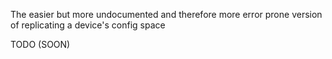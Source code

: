 The easier but more undocumented and therefore more error prone version of replicating a device's config space

TODO (SOON)
